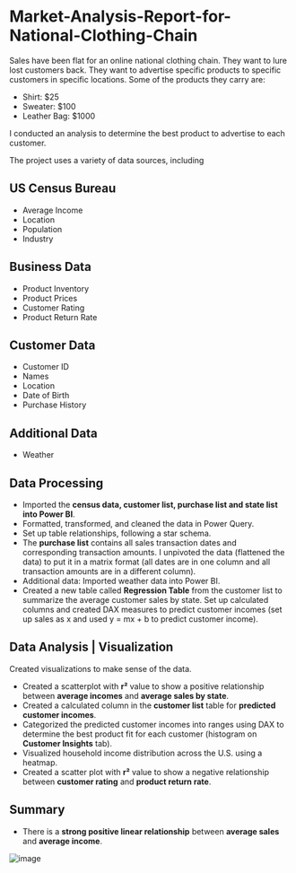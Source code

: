 # Market-Analysis-Report-for-National-Clothing-Chain

Sales have been flat for an online national clothing chain. They want to lure lost customers back. They want to advertise specific products to specific customers in specific locations. Some of the products they carry are:

*	Shirt: $25
*	Sweater: $100
*	Leather Bag: $1000

I conducted an analysis to determine the best product to advertise to each customer.

The project uses a variety of data sources, including
## US Census Bureau

* Average Income
* Location
* Population
* Industry

## Business Data

* Product Inventory
* Product Prices
* Customer Rating
* Product Return Rate

## Customer Data

* Customer ID
* Names
* Location
* Date of Birth
* Purchase History

## Additional Data

* Weather

## Data Processing

* Imported the **census data, customer list, purchase list and state list into Power BI**.
* Formatted, transformed, and cleaned the data in Power Query.
* Set up table relationships, following a star schema.
* The **purchase list** contains all sales transaction dates and corresponding transaction amounts. I unpivoted the data (flattened the data) to put it in a matrix format (all dates are in one column and all transaction amounts are in a different column).
* Additional data: Imported weather data into Power BI.
* Created a new table called **Regression Table** from the customer list to summarize the average customer sales by state. Set up calculated columns and created DAX measures to predict customer incomes (set up sales as x and used y = mx + b to predict customer income).

## Data Analysis | Visualization

Created visualizations to make sense of the data.

* Created a scatterplot with **r²** value to show a positive relationship between **average incomes** and **average sales by state**.
* Created a calculated column in the **customer list** table for **predicted customer incomes**.
* Categorized the predicted customer incomes into ranges using DAX to determine the best product fit for each customer (histogram on **Customer Insights** tab).
* Visualized household income distribution across the U.S. using a heatmap.
* Created a scatter plot with **r²** value to show a negative relationship between **customer rating** and **product return rate**.

## Summary

* There is a **strong positive linear relationship** between **average sales** and **average income**.

![image](https://user-images.githubusercontent.com/53662557/147374957-9b53a8c6-8f59-43ef-8402-ada36e95f14d.png)

















